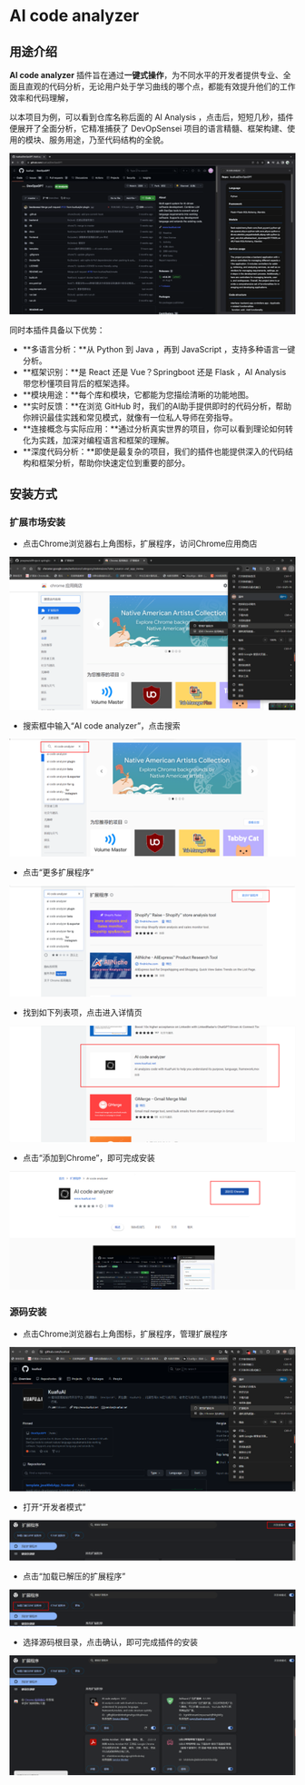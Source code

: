 # AI code analyzer

## 用途介绍

**AI code analyzer** 插件旨在通过**一键式操作**，为不同水平的开发者提供专业、全面且直观的代码分析，无论用户处于学习曲线的哪个点，都能有效提升他们的工作效率和代码理解，

以本项目为例，可以看到仓库名称后面的 AI Analysis ，点击后，短短几秒，插件便展开了全面分析，它精准捕获了 DevOpSensei 项目的语言精髓、框架构建、使用的模块、服务用途，乃至代码结构的全貌。

![](readme.assets/image-20231108491651651.png)

同时本插件具备以下优势：

- **多语言分析：**从 Python 到 Java ，再到 JavaScript ，支持多种语言一键分析。
- **框架识别：**是 React 还是 Vue？Springboot 还是 Flask ，AI Analysis 带您秒懂项目背后的框架选择。
- **模块用途：**每个库和模块，它都能为您描绘清晰的功能地图。
- **实时反馈：**在浏览 GitHub 时，我们的AI助手提供即时的代码分析，帮助你辨识最佳实践和常见模式，就像有一位私人导师在旁指导。
- **连接概念与实际应用：**通过分析真实世界的项目，你可以看到理论如何转化为实践，加深对编程语言和框架的理解。
- **深度代码分析：**即使是最复杂的项目，我们的插件也能提供深入的代码结构和框架分析，帮助你快速定位到重要的部分。

## 安装方式

### 扩展市场安装

- 点击Chrome浏览器右上角图标，扩展程序，访问Chrome应用商店

![image-20231108143057951](readme.assets/image-20231108143057951.png)

- 搜索框中输入“AI code analyzer”，点击搜索

![image-20231108143242430](readme.assets/image-20231108143242430.png)

- 点击“更多扩展程序”

![image-20231108143419728](readme.assets/image-20231108143419728.png)

- 找到如下列表项，点击进入详情页

![image-20231108143638495](readme.assets/image-20231108143638495.png)

- 点击“添加到Chrome”，即可完成安装

![image-20231108143755396](readme.assets/image-20231108143755396.png)

### 源码安装

- 点击Chrome浏览器右上角图标，扩展程序，管理扩展程序

![image-20231108140756357](readme.assets/image-20231108140756357.png)

- 打开“开发者模式”

![image-20231108140949410](readme.assets/image-20231108140949410.png)

- 点击“加载已解压的扩展程序”

![image-20231108141054506](readme.assets/image-20231108141054506.png)

- 选择源码根目录，点击确认，即可完成插件的安装

![image-20231108141159271](readme.assets/image-20231108141159271.png)